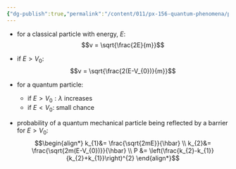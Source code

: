 ```yaml
---
{"dg-publish":true,"permalink":"/content/011/px-156-quantum-phenomena/px-156-a-quantum-phenomena/px-156-d-time-independent-schrodinger-equation/px-156-d4-classical-and-quantum-particle/","created":"2024-11-25T10:50:32.000+00:00","updated":"2024-11-26T20:02:23.180+00:00"}
---
```


- for a classical particle with energy, $E:$ 
$$v = \sqrt{\frac{2E}{m}}$$
- if $E>V_{0}:$ 
$$v = \sqrt{\frac{2(E-V_{0})}{m}}$$

- for a quantum particle: 
	- if $E>V_{0}: \lambda$ increases 
	- if $E<V_{0}:$ small chance

- probability of a quantum mechanical particle being reflected by a barrier for $E>V_{0}:$ 
$$\begin{align*}
	k_{1}&= \frac{\sqrt{2mE}}{\hbar} \\
	k_{2}&= \frac{\sqrt{2m(E-V_{0})}}{\hbar} \\
	P &= \left(\frac{k_{2}-k_{1}}{k_{2}+k_{1}}\right)^{2}
\end{align*}$$

